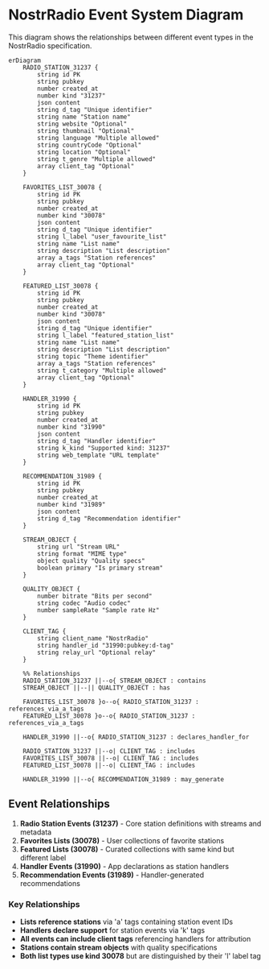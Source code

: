 # NostrRadio Event System Diagram

This diagram shows the relationships between different event types in the NostrRadio specification.

```mermaid
erDiagram
    RADIO_STATION_31237 {
        string id PK
        string pubkey
        number created_at
        number kind "31237"
        json content
        string d_tag "Unique identifier"
        string name "Station name"
        string website "Optional"
        string thumbnail "Optional"
        string language "Multiple allowed"
        string countryCode "Optional"
        string location "Optional"
        string t_genre "Multiple allowed"
        array client_tag "Optional"
    }

    FAVORITES_LIST_30078 {
        string id PK
        string pubkey
        number created_at
        number kind "30078"
        json content
        string d_tag "Unique identifier"
        string l_label "user_favourite_list"
        string name "List name"
        string description "List description"
        array a_tags "Station references"
        array client_tag "Optional"
    }

    FEATURED_LIST_30078 {
        string id PK
        string pubkey
        number created_at
        number kind "30078"
        json content
        string d_tag "Unique identifier"
        string l_label "featured_station_list"
        string name "List name"
        string description "List description"
        string topic "Theme identifier"
        array a_tags "Station references"
        string t_category "Multiple allowed"
        array client_tag "Optional"
    }

    HANDLER_31990 {
        string id PK
        string pubkey
        number created_at
        number kind "31990"
        json content
        string d_tag "Handler identifier"
        string k_kind "Supported kind: 31237"
        string web_template "URL template"
    }

    RECOMMENDATION_31989 {
        string id PK
        string pubkey
        number created_at
        number kind "31989"
        json content
        string d_tag "Recommendation identifier"
    }

    STREAM_OBJECT {
        string url "Stream URL"
        string format "MIME type"
        object quality "Quality specs"
        boolean primary "Is primary stream"
    }

    QUALITY_OBJECT {
        number bitrate "Bits per second"
        string codec "Audio codec"
        number sampleRate "Sample rate Hz"
    }

    CLIENT_TAG {
        string client_name "NostrRadio"
        string handler_id "31990:pubkey:d-tag"
        string relay_url "Optional relay"
    }

    %% Relationships
    RADIO_STATION_31237 ||--o{ STREAM_OBJECT : contains
    STREAM_OBJECT ||--|| QUALITY_OBJECT : has

    FAVORITES_LIST_30078 }o--o{ RADIO_STATION_31237 : references_via_a_tags
    FEATURED_LIST_30078 }o--o{ RADIO_STATION_31237 : references_via_a_tags

    HANDLER_31990 ||--o{ RADIO_STATION_31237 : declares_handler_for

    RADIO_STATION_31237 ||--o| CLIENT_TAG : includes
    FAVORITES_LIST_30078 ||--o| CLIENT_TAG : includes
    FEATURED_LIST_30078 ||--o| CLIENT_TAG : includes

    HANDLER_31990 ||--o{ RECOMMENDATION_31989 : may_generate
```

## Event Relationships

1. **Radio Station Events (31237)** - Core station definitions with streams and metadata
2. **Favorites Lists (30078)** - User collections of favorite stations
3. **Featured Lists (30078)** - Curated collections with same kind but different label
4. **Handler Events (31990)** - App declarations as station handlers
5. **Recommendation Events (31989)** - Handler-generated recommendations

### Key Relationships

- **Lists reference stations** via 'a' tags containing station event IDs
- **Handlers declare support** for station events via 'k' tags
- **All events can include client tags** referencing handlers for attribution
- **Stations contain stream objects** with quality specifications
- **Both list types use kind 30078** but are distinguished by their 'l' label tag
